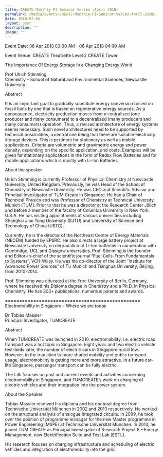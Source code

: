 ```yaml
---
title: CREATE Monthly PI Seminar Series (April 2018)
permalink: /media/events/CREATE-Monthly-PI-Seminar-Series-April-2018/
date: 2018-04-06
layout: post
description: ""
image: ""
---
```

Event Date: 06 Apr 2018 03:00 AM - 06 Apr 2018 04:00 AM

Event Venue: CREATE Theatrette Level 2 CREATE Tower

The Importance Of Energy Storage in a Changing Energy World  
  
Prof Ulrich Stimming  
Chemistry – School of Natural and Environmental Sciences, Newcastle University  
  
Abstract  
  
It is an important goal to gradually substitute energy conversion based on fossil fuels by one that is based on regenerative energy sources. As a consequence, electricity production moves from a centralized (one producer and many consumers) to a decentralized (many producers and many consumers) operation. Thus, a revised architecture of energy systems seems necessary. Such novel architectures need to be supported by technical possibilities, a central one being that there are suitable electricity storage devices. This is pertinent for stationary as well as mobile applications. Criteria are volumetric and gravimetric energy and power density, depending on the specific application, and costs. Examples will be given for stationary applications in the form of Redox Flow Batteries and for mobile applications which is mostly with Li-Ion Batteries.  
  
  
About the speaker  
  
Ulrich Stimming is currently Professor of Physical Chemistry at Newcastle University, United Kingdom. Previously, he was Head of the School of Chemistry at Newcastle University. He was CEO and Scientific Advisor and Principal Investigator of TUM Create in Singapore. He had a Chair of Technical Physics and was Professor of Chemistry at Technical University Munich (TUM). Prior to that he was a director at the Research Center Jülich and before a member of the faculty of Columbia University in New York, U.S.A. He has visiting appointments at various universities including Shanghai Jiao Tong University (SJTU) and University of Science and Technology of China (USTC).  
  
Currently, he is the director of the Northeast Centre of Energy Materials (NECEM) funded by EPSRC. He also directs a large battery project at Newcastle University on degradation of Li-Ion batteries in cooperation with Cambridge, UCL and Glasgow universities. Prof. Stimming is the founder and Editor-in-chief of the scientific journal “Fuel Cells-From Fundamentals to Systems”, VCH-Wiley. He was the co-director of the Joint “Institute for Advanced Power Sources” of TU Munich and Tsinghua University, Beijing, from 2010-2014.  
  
Prof. Stimming was educated at the Free University of Berlin, Germany, where he received his Diploma degree in Chemistry and a Ph.D. in Physical Chemistry. He has 300+ publications, numerous patents and awards.  
  
\==========================\======================  
Electromobility in Singapore – Where we are today  
  
Dr Tobias Massier  
Principal Investigator, TUMCREATE  
  
Abstract  
  
When TUMCREATE was launched in 2010, electromobility, i.e. electric road transport was a hot topic in Singapore. Eight years and two electric vehicle test-beds later, the number of electric cars in Singapore is still low. However, in the transition to more shared mobility and public transport usage, electromobility is getting more and more attractive. In a future car-lite Singapore, passenger transport can be fully electric.  
  
The talk focuses on past and current events and activities concerning electromobility in Singapore, and TUMCREATE’s work on charging of electric vehicles and their integration into the power system.  
  
About the Speaker  
  
Tobias Massier received his diploma and his doctoral degree from Technische Universität München in 2002 and 2010 respectively. He worked on the structural analysis of analogue integrated circuits. In 2009, he took over the position of programme manager for the new Master programme in Power Engineering (MSPE) at Technische Universität München. In 2013, he joined TUM CREATE as Principal Investigator of Research Project 8 – Energy Management, now Electrification Suite and Test Lab (ESTL).  
  
His research focuses on charging infrastructure and scheduling of electric vehicles and integration of electromobility into the grid.